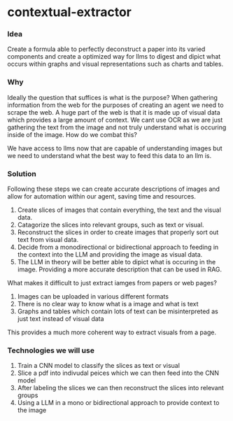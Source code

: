 # contextual-extractor

### Idea

Create a formula able to perfectly deconstruct a paper into its varied components and create a optimized way for llms to digest and dipict what occurs within graphs and visual representations such as charts and tables.


### Why

Ideally the question that suffices is what is the purpose? When gathering information from the web for the purposes of creating an agent we need to scrape the web. A huge part of the web is that it is made up of visual data which provides a large amount of context. We cant use OCR as we are just gathering the text from the image and not truly understand what is occuring inside of the image. How do we combat this?

We have access to llms now that are capable of understanding images but we need to understand what the best way to feed this data to an llm is.

### Solution

Following these steps we can create accurate descriptions of images and allow for automation within our agent, saving time and resources.
1. Create slices of images that contain everything, the text and the visual data.
2. Catagorize the slices into relevant groups, such as text or visual.
3. Reconstruct the slices in order to create images that properly sort out text from visual data.
4. Decide from a monodirectional or bidirectional approach to feeding in the context into the LLM and providing the image as visual data.
5. The LLM in theory will be better able to dipict what is occuring in the image. Providing a more accurate description that can be used in RAG.

What makes it difficult to just extract iamges from papers or web pages?

1. Images can be uploaded in various different formats
2. There is no clear way to know what is a image and what is text
3. Graphs and tables which contain lots of text can be misinterpreted as just text instead of visual data

This provides a much more coherent way to extract visuals from a page.


### Technologies we will use
1. Train a CNN model to classify the slices as text or visual
2. Slice a pdf into indivudal peices which we can then feed into the CNN model
3. After labeling the slices we can then reconstruct the slices into relevant groups
4. Using a LLM in a mono or bidirectional approach to provide context to the image